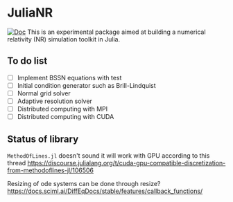 # JuliaNR

[![Doc](https://img.shields.io/badge/docs-main-blue.svg)](https://kazewong.github.io/JuliaNR.jl/)
This is an experimental package aimed at building a numerical relativity (NR) simulation toolkit in Julia.

## To do list
- [ ] Implement BSSN equations with test
- [ ] Initial condition generator such as Brill-Lindquist
- [ ] Normal grid solver
- [ ] Adaptive resolution solver
- [ ] Distributed computing with MPI
- [ ] Distributed computing with CUDA

## Status of library

`MethodOfLines.jl` doesn't sound it will work with GPU according to this thread https://discourse.julialang.org/t/cuda-gpu-compatible-discretization-from-methodoflines-jl/106506

Resizing of ode systems can be done through resize? https://docs.sciml.ai/DiffEqDocs/stable/features/callback_functions/